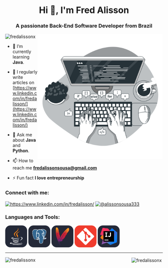 
<h1 align="center">Hi 👋, I'm Fred Alisson</h1>
<h3 align="center">A passionate Back-End Software Developer from Brazil</h3>

<img align="right" src="https://github.com/FredAlissonx/FredAlissonx/blob/main/Code%20type%20-%20black.png" max-width="400px" width="400px" align="right"/>
<p align="left"> <img src="https://komarev.com/ghpvc/?username=fredalissonx&label=Profile%20views&color=0e75b6&style=flat" alt="fredalissonx" /> </p>

- 🌱 I’m currently learning **Java**.

- 📝 I regularly write articles on [https://www.linkedin.com/in/fredalisson/](https://www.linkedin.com/in/fredalisson/)

- 💬 Ask me about **Java** and **Python**.

- 📫 How to reach me **fredalissonsousa@gmail.com**

- ⚡ Fun fact **I love entrepreneurship**

<h3 align="left">Connect with me:</h3>
<p align="left">
<a href="https://linkedin.com/in/https://www.linkedin.com/in/fredalisson/" target="blank"><img align="center" src="https://raw.githubusercontent.com/rahuldkjain/github-profile-readme-generator/master/src/images/icons/Social/linked-in-alt.svg" alt="https://www.linkedin.com/in/fredalisson/" height="30" width="40" /></a>
<a href="https://instagram.com/@alissonsousa333" target="blank"><img align="center" src="https://raw.githubusercontent.com/rahuldkjain/github-profile-readme-generator/master/src/images/icons/Social/instagram.svg" alt="@alissonsousa333" height="30" width="40" /></a>
</p>

<h3 align="left">Languages and Tools:</h3>
<p align="left">
  <img src = "https://github.com/tandpfun/skill-icons/blob/main/icons/Java-Dark.svg" width=70/>
  <img src = "https://github.com/tandpfun/skill-icons/blob/main/icons/PostgreSQL-Dark.svg" width=70/>
  <img src = "https://github.com/tandpfun/skill-icons/blob/main/icons/Maven-Dark.svg" width=70/>
  <img src = "https://github.com/tandpfun/skill-icons/blob/main/icons/Git.svg" width=70/>
  <img src = "https://github.com/tandpfun/skill-icons/blob/main/icons/Idea-Dark.svg" width=70/>
  
</p>

<hr>
<p><img align="left" src="https://github-readme-stats.vercel.app/api/top-langs?username=fredalissonx&show_icons=true&locale=en&layout=compact" alt="fredalissonx" width=400/></p>

<p>&nbsp;<img align="center" src="https://github-readme-stats.vercel.app/api?username=fredalissonx&show_icons=true&locale=en" alt="fredalissonx" width=390/></p>
